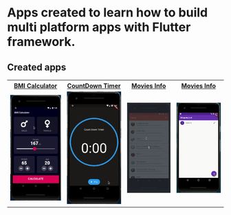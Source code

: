 # Apps created to learn how to build multi platform apps with Flutter framework.

## Created apps

<table>
  <tr>
    <th><a href = "/bmi_calculator">BMI Calculator</a></th>
    <th><a href = "/countdown_timer">CountDown Timer</a></th>
    <th><a href = "/movies">Movies Info</a></th>
    <th><a href = "/shopping_list">Movies Info</a></th>
  </tr>
  <tr>
    <td><img src="/demos/demo_1.gif" height=50%></td>
    <td><img src="/demos/demo_2.gif" height=50%></td>
    <td><img src="/demos/demo_3.gif" height=50%></td>
    <td><img src="/demos/demo_4.gif" height=50%></td>
  </tr>
 </table>

